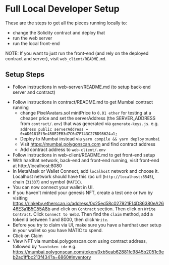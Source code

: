# Full Local Developer Setup

These are the steps to get all the pieces running locally to:

- change the Solidity contract and deploy that
- run the web server
- run the local front-end

NOTE: If you want to just run the front-end (and rely on the deployed contract and server), visit `web_client/README.md`.

## Setup Steps

- Follow instructions in web-server/README.md (to setup back-end server and contract)
<!-- - Follow instructions in contract/README.md to get local hardhat network running -->
- Follow instructions in contract/README.md to get Mumbai contract running
  - change PixelAvatars.sol mintPrice to `0.01 ether` for testing at a cheaper price and set the serverAddress (the SERVER_ADDRESS from `contract/.env`) that was generated via `generate-keys.js`. e.g. `address public serverAddress = 0xAD0181Ef5e458E2EB3d7C6d7F743C27BD98624a1;`
  - Deploy to Mumbai instead via `yarn compile && yarn deploy:mumbai`
  - Visit https://mumbai.polygonscan.com and find contract address
  - Add contract address to `web-client/.env`
- Follow instructions in web-client/README.md to get front-end setup
- With hardhat network, back-end and front-end running, visit front-end at http://localhost:8080
- In MetaMask or Wallet Connect, add `localhost` network and choose it. Localhost network should have this rpc url (`http://localhost:8545`), chain (`31337`) and symbol (`MATIC`).
- You can now connect your wallet in UI.
- If you haven't minted your genesis NFT, create a test one or two by visiting https://rinkeby.etherscan.io/address/0x25ed58c027921E14D86380eA2646E3a1B5C55A8b and click on `Contract` section. Then click on `Write Contract`. Click `Connect to Web3`. Then find the `claim` method, add a tokenId between 1 and 8000, then click `Write`.
- Before you try to claim via UI, make sure you have a hardhat user setup in your wallet so you have MATIC to spend.
- Click on Claim
- View NFT via mumbai.polygonscan.com using contract address, followed by `?a=<token id>` e.g. https://mumbai.polygonscan.com/token/0xb5eab62881fc9845b2051c9eb2ac1ffbc213f434?a=6860#inventory
